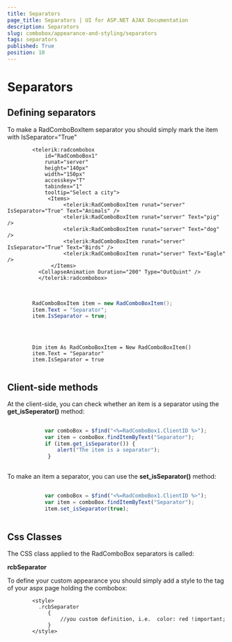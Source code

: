 ```yaml
---
title: Separators
page_title: Separators | UI for ASP.NET AJAX Documentation
description: Separators
slug: combobox/appearance-and-styling/separators
tags: separators
published: True
position: 10
---
```


# Separators



## Defining separators

To make a RadComboBoxItem separator you should simply mark the item with IsSeparator="True"

````ASPNET
	    <telerik:radcombobox 
	        id="RadComboBox1" 
	        runat="server" 
	        height="140px" 
	        width="150px"
	        accesskey="T" 
	        tabindex="1" 
	        tooltip="Select a city">   
	         <Items>       
	              <telerik:RadComboBoxItem runat="server" IsSeparator="True" Text="Animals" />       
	              <telerik:RadComboBoxItem runat="server" Text="pig" />        
	              <telerik:RadComboBoxItem runat="server" Text="dog" />        
	              <telerik:RadComboBoxItem runat="server" IsSeparator="True" Text="Birds" />        
	              <telerik:RadComboBoxItem runat="server" Text="Eagle" />        
	          </Items>    
	      <CollapseAnimation Duration="200" Type="OutQuint" />
	      </telerik:radcombobox>
````





````C#
	     
	
	    RadComboBoxItem item = new RadComboBoxItem();
	    item.Text = "Separator";
	    item.IsSeparator = true;
				
````
````VB.NET
	
	
	    Dim item As RadComboBoxItem = New RadComboBoxItem()
	    item.Text = "Separator"
	    item.IsSeparator = true
				
````


## Client-side methods

At the client-side, you can check whether an item is a separator using the __get_isSeperator()__ method:

````JavaScript
	
	        var comboBox = $find("<%=RadComboBox1.ClientID %>");
	        var item = comboBox.findItemByText("Separator");
	        if (item.get_isSeparator()) {
	            alert("The item is a separator"); 
	         }
	
````



To make an item a separator, you can use the __set_isSeparator()__ method:

````JavaScript
	
	        var comboBox = $find("<%=RadComboBox1.ClientID %>");
	        var item = comboBox.findItemByText("Separator");
	        item.set_isSeparator(true);
	
````



## Css Classes

The CSS class applied to the RadComboBox separators is called:

__rcbSeparator__

To define your custom appearance you should simply add a style to the __<head>__ tag of your aspx page holding the combobox:

````ASPNET
	    <style>
	      .rcbSeparator
	         {
	             //you custom definition, i.e.  color: red !important;
	         }
	    </style>
````


